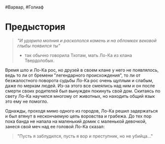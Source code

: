 #Варвар, #Голиаф
# Предыстория
> *"И ударила молния и раскололся камень и на обломках вековой глыбы появился ты"* 
> - так обычно говорила Тхотам, мать Ло-Ка из клана Твердолобых. 

Время шло и Ло-Ка рос, но друзей в своем клане у него не появлялось, ведь то ли от бремени "легендарного происхождения", то ли от безжалостного поворота судьбы Ло-Ка рос очень щуплым и слабым, даже по меркам людей. Из-за этого все смеялись над ним и он после смерти своих родителей был вынужден покинуть свой дом. Скитаясь по свету Ло-Ка научился многому от животных, но находить общий язык это ему не помогло.

Однажды, проходя мимо одного из городов, Ло-Ка решил задержаться и был втянут в нескончаемую цепь воровства и грабежа. До тех пор пока банда не напала на маленький домик с маленькой девочкой, занеся свой меч над ее головой Ло-Ка сказал:
> "Пусть я заблудился, пусть я вор и преступник, но не убийца..."